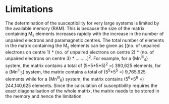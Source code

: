 <html><head></head><body>
<h1>Limitations</h1>


<p>The determination of the susceptibility for very large systems is limited by the available memory (RAM). This is because the size of the matrix 
containing M<sub>s</sub> elements increases rapidly with the increase in the number of unpaired electrons and paramagnetic centres. The total 
number of elements in the matrix containing the M<sub>s</sub> elements can be given as [(no. of unpaired electrons on centre 1) * (no. of unpaired 
electrons on centre 2) * (no. of unpaired electrons on centre 3) * ……...]<sup>2</sup>. For example, for a {Mn<sup>III</sup><sub>4</sub>} system, 
the matrix contains a total of (5*5*5*5)<sup>2</sup> =) 390,625 elements, for a {Mn<sup>III</sup><sub>5</sub>} system, the matrix contains a total 
of (5<sup>5</sup>*5<sup>5</sup> =) 9,765,625 elements while for a {Mn<sup>III</sup><sub>6</sub>} system, the matrix contains (5<sup>6</sup>*5<sup>6</sup> =) 
244,140,625 elements. Since the calculation of susceptibility requires the exact diagonalisation of the whole matrix, the matrix needs to be stored 
in the memory and hence the limitation.</p>

<p></p>

    
</body></html>
